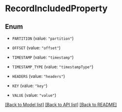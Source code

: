 # RecordIncludedProperty

## Enum


* `PARTITION` (value: `"partition"`)

* `OFFSET` (value: `"offset"`)

* `TIMESTAMP` (value: `"timestamp"`)

* `TIMESTAMP_TYPE` (value: `"timestampType"`)

* `HEADERS` (value: `"headers"`)

* `KEY` (value: `"key"`)

* `VALUE` (value: `"value"`)


[[Back to Model list]](../README.md#documentation-for-models) [[Back to API list]](../README.md#documentation-for-api-endpoints) [[Back to README]](../README.md)

